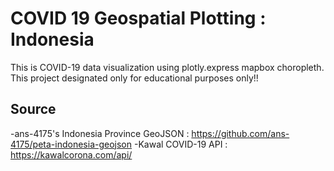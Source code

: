 # COVID 19 Geospatial Plotting : Indonesia
This is COVID-19 data visualization using plotly.express mapbox choropleth. This project designated only for educational purposes only!!

## Source
-ans-4175's Indonesia Province GeoJSON : https://github.com/ans-4175/peta-indonesia-geojson
-Kawal COVID-19 API : https://kawalcorona.com/api/
